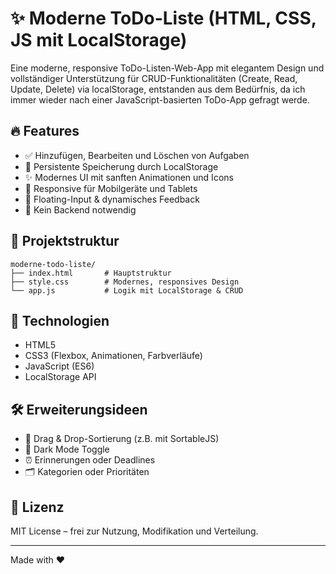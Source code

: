 # ✨ Moderne ToDo-Liste (HTML, CSS, JS mit LocalStorage)

Eine moderne, responsive ToDo-Listen-Web-App mit elegantem Design und vollständiger Unterstützung für CRUD-Funktionalitäten (Create, Read, Update, Delete) via localStorage, entstanden aus dem Bedürfnis, da ich immer wieder nach einer JavaScript-basierten ToDo-App gefragt werde.

## 🔥 Features

- ✅ Hinzufügen, Bearbeiten und Löschen von Aufgaben
- 💾 Persistente Speicherung durch LocalStorage
- ✨ Modernes UI mit sanften Animationen und Icons
- 📱 Responsive für Mobilgeräte und Tablets
- 🎨 Floating-Input & dynamisches Feedback
- 🔐 Kein Backend notwendig

## 📁 Projektstruktur

```
moderne-todo-liste/
├── index.html       # Hauptstruktur
├── style.css        # Modernes, responsives Design
└── app.js           # Logik mit LocalStorage & CRUD
```

## 🧱 Technologien

- HTML5
- CSS3 (Flexbox, Animationen, Farbverläufe)
- JavaScript (ES6)
- LocalStorage API

## 🛠 Erweiterungsideen

- 🔄 Drag & Drop-Sortierung (z.B. mit SortableJS)
- 🎨 Dark Mode Toggle
- ⏰ Erinnerungen oder Deadlines
- 🗂️ Kategorien oder Prioritäten

## 📄 Lizenz

MIT License – frei zur Nutzung, Modifikation und Verteilung.

---

Made with ❤️
